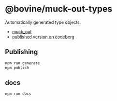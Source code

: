 # @bovine/muck-out-types

Automatically generated type objects.

* [muck_out](https://bovine.codeberg.page/muck_out/)
* [published version on codeberg](https://codeberg.org/bovine/-/packages/npm/@bovine%252Fmuck-out-types)

## Publishing

```bash
npm run generate
npm publish
```

## docs

```bash
npm run docs
```